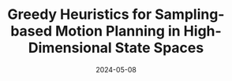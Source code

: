 ---
title: Greedy Heuristics for Sampling-based Motion Planning in High-Dimensional State Spaces
authors: Phone Thiha Kyaw, Anh Vu Le, Lim Yi, Prabakaran Veerajagadheswar, Mohan Rajesh Elara, Dinh Tung Vo, Minh Bui Vu
venue: To be published at the International Journal of Robotics Research (IJRR)
year: 2024
cover_image: /assets/img/publications/grrt_star.png
link: https://arxiv.org/abs/2405.03411
date: 2024-05-08
---